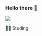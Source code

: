 ### Hello there 👋
![](https://media.tenor.com/YUzRkMOL-3EAAAAM/programming-computer-frog.gif)


👨‍💻 Studing
